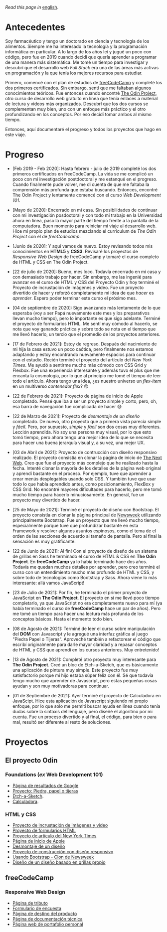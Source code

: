 *Read this page in* [english](https://github.com/maxibide/my-web-development-journey/blob/master/README.md/).

# Antecedentes
Soy farmacéutico y tengo un doctorado en ciencia y tecnología de los alimentos. Siempre me ha interesado la tecnología y la programación informática en particular. A lo largo de los años leí y jugué un poco con código, pero fue en 2019 cuando decidí que quería aprender a programar de una manera más sistemática. Me tomé un tiempo para investigar y descubrí que el desarrollo web *Full Stack* era una de las áreas más activas en programación y la que tenía los mejores recursos para estudiar.

Primero, comencé con el plan de estudios de [freeCodeCamp](www.freecodecamp.org) y completé los dos primeros certificados. Sin embargo, sentí que me faltaban algunos conocimientos teóricos. Fue entonces cuando encontré [The Odin Project](www.theodinproject.com), otro curso de desarrollo web gratuito en línea que tenía enlaces a material de lectura y videos más organizados. Descubrí que los dos cursos se complementan muy bien, uno con un enfoque más práctico y el otro profundizando en los conceptos. Por eso decidí tomar ambos al mismo tiempo.

Entonces, aquí documentaré el progreso y todos los proyectos que hago en este viaje.

# Progreso

* [Feb 2019 - Feb 2020]: Hasta febrero - julio de 2019 completé los dos primeros certificados en freeCodeCamp. La vida se me complicó un poco con mi investigación postdoctoral y me estanqué en el progreso. Cuando finalmente pude volver, me di cuenta de que me faltaba la comprensión más profunda que estaba buscando. Entonces, encontré The Odin Project y lentamente comencé con el curso *Web Development 101*.

* [Mayo de 2020]: Encerrado en mi casa. Sin posibilidades de continuar con mi investigación posdoctoral y con todo mi trabajo en la Universidad ahora en línea, paso la mayor parte del tiempo frente a la pantalla de la computadora. Buen momento para reiniciar mi viaje al desarrollo web. Hice mi propio plan de estudios mezclando el curriculum de *The Odin Project* con el de *freeCodecamp*.

* [Junio ​​de 2020]: Y aquí vamos de nuevo. Estoy revisando todos mis conocimientos en **HTML5** y **CSS3**. Revisaré los proyectos de *Responsive Web Design* de freeCodeCamp y tomaré el curso completo de HTML y CSS en The Odin Project.

* [22 de julio de 2020]: Bueno, mes loco. Todavía encerrado en mi casa y con demasiado trabajo por hacer. Sin embargo, me las ingenié para avanzar en el curso de HTML y CSS del Proyecto Odin y hoy terminé el Proyecto de incrustación de imágenes y video. Fue un proyecto divertido de hacer y reforzó completamente mi idea de que *hacer* es *aprender*. Espero poder terminar este curso el próximo mes.

* [04 de septiembre de 2020]: Sigo avanzando más lentamente de lo que esperaba (voy a ser Papá nuevamente este mes y los preparativos llevan mucho tiempo), pero lo importante es que sigo adelante. Terminé el proyecto de formularios HTML. Me sentí muy cómodo al hacerlo, se nota que voy ganando práctica y sobre todo se nota en el tiempo que me llevó hacerlo, un tercio que el promedio de los proyectos anteriores.

* [17 de Febrero de 2021]: Estoy de regreso. Después del nacimiento de mi hija la casa estuvo un poco caótica, pero finalmente nos estamos adaptando y estoy encontrando nuevamente espacios para continuar con el estudio. Recién terminé el proyecto del artículo del *New York Times*. Me ayudó a sentirme mucho más cómodo con CSS Grid y Flexbox. Fue una experiencia interesante y además tuvo el plus que me encanta la cosmología, por lo que al principio me tomé el tiempo de leer todo el artículo. Ahora tengo una idea, ¿es nuestro universo un *flex-item* en un multiverso *contenedor flex*? :stuck_out_tongue_closed_eyes:

* [22 de Febrero de 2021]: Proyecto de página de inicio de Apple completado. Pensé que iba a ser un proyecto simple y corto, pero, oh, esa barra de navegación fue complicada de hacer :sweat_smile:

* [22 de Marzo de 2021]: Proyecto de *desmontaje de un diseño* completado. De nuevo, otro proyecto que a primera vista parecía simple y *fácil*. Pero, por supuesto, *simple* y *fácil* son dos cosas muy diferentes. Lección aprendida. No soy una persona muy visual, por lo que esto tomó tiempo, pero ahora tengo una mejor idea de lo que se necesita para hacer una buena jerarquía visual y, a su vez, una mejor UX.

* [03 de Abril de 2021]: Proyecto de contrucción con diseño responsivo realizado. El proyecto consistía en clonar la página de inicio de [The Next Web](http://thenextweb.com). Creo que fue el proyecto más complejo que he realizado hasta la fecha. Intenté clonar la mayoría de los detalles de la página web original y aprendí bastante en el proceso. Por ejemplo, tuve que aprender a crear menús desplegables usando solo CSS. Y también tuve que usar todo lo que había aprendido antes, como posicionamiento, FlexBox y CSS Grid. No encontré mayores dificultades para hacerlo, pero me tomó mucho tiempo para hacerlo minuciosamente. En general, fue un proyecto muy divertido de hacer.

* [25 de Mayo de 2021]: Terminé el proyecto de diseño con Bootstrap. El proyecto consistía en clonar la página principal de [Newsweek](http://www.newsweek.com) utilizando principalmente Bootstrap. Fue un proyecto que me llevó mucho tiempo, especialmente porque tuve que profundizar bastante en esta Framework y resolver algunos asuntos espinosos, como el tema de el orden de las secciones de acuerdo al tamaño de pantalla. Pero al final la sensación es muy gratificante.

* [22 de Junio de 2021]: Al fin! Con el proyecto de diseño de un sistema de grillas en Sass he terminado el curso de HTML & CSS en **The Odin Project**. En **freeCodeCamp** ya lo había terminado hace dos años. Todavía me quedan muchos detalles por aprender, pero creo terminé el curso con un entendimiento mucho más profundo de HTML y CSS, y sobre todo de tecnologías como Bootstrap y Sass. Ahora viene lo más interesante: allá vamos JavaScript!

* [23 de Julio de 2021]: Por fin, he terminado el primer proyecto de JavaScript en **The Odin Project**. El proyecto en sí me llevó poco tiempo completarlo, ya que JavaScript no era completamente nuevo para mí (ya había terminado el curso de **freeCodeCamp** hace un par de años). Pero me tomé un tiempo para hacer una lectura más profunda de los conceptos básicos. Hasta el momento todo bien.

* [08 de Agosto de 2021]: Terminé de leer el curso sobre manipulación del **DOM** con Javascript y le agregué una interfaz gráfica al juego "Piedra Papel o Tijeras". Aproveché también a refactorear el código que escribí originalmente para darle mayor claridad y a repasar conceptos de HTML y CSS que aprendí en los cursos anteriores. Muy entretenido!

* [13 de Agosto de 2021]: Completé otro proyecto muy interesante para **The Odin Project**. Creé un bloc de Etch-a-Sketch, que es básicamente una aplicación de pintura muy simple. Este proyecto fue muy satisfactorio porque mi hijo estaba súper feliz con él. Sé que todavía tengo mucho que aprender de Javascript, pero estas pequeñas cosas ayudan y son muy motivadoras para continuar.

* [01 de Septiembre de 2021]: Ayer terminé el proyecto de Calculadora en JavaScipt. Hice esta aplicación de Javascript siguiendo mi propio enfoque, por lo que solo me permití buscar ayuda en línea cuando tenía dudas sobre la sintaxis del lenguaje, pero diseñé el algoritmo por mi cuenta. Fue un proceso divertido y al final, el código, para bien o para mal, resultó ser diferente al resto de soluciones. 

# Proyectos

## El proyecto Odin

### Foundations (*ex* Web Development 101)

* [Página de resultados de Google](https://maxibide.github.io/my-web-development-journey/the-odin-project/web-development-101/google-homepage/)
* [Proyecto: Piedra, papel o tijeras](https://maxibide.github.io/my-web-development-journey/the-odin-project/web-development-101/rock-paper-scissors/)
* [Etch-a-Sketch](https://maxibide.github.io/my-web-development-journey/the-odin-project/web-development-101/etch-a-sketch/).
* [Calculadora](https://maxibide.github.io/my-web-development-journey/the-odin-project/web-development-101/calculator/).

### HTML y CSS

* [Proyecto de incrustación de imágenes y video](https://maxibide.github.io/my-web-development-journey/the-odin-project/html-and-css/embedding-images-and-video/)
* [Proyecto de formularios HTML](https://maxibide.github.io/my-web-development-journey/the-odin-project/html-and-css/html-forms/)
* [Proyecto de artículo del New York Times](https://maxibide.github.io/my-web-development-journey/the-odin-project/html-and-css/nyt-article/index.html)
* [Página de inicio de Apple](https://maxibide.github.io/my-web-development-journey/the-odin-project/html-and-css/apple-homepage/index.html)
* [Desmontaje de un diseño](https://maxibide.github.io/my-web-development-journey/the-odin-project/html-and-css/webpage-heatmap/index.html)
* [Proyecto de construcción con diseño responsivo](https://maxibide.github.io/my-web-development-journey/the-odin-project/html-and-css/responsive-tnw-homepage/index.html)
* [Usando Bootstrap - Clon de Newsweek](https://maxibide.github.io/my-web-development-journey/the-odin-project/html-and-css/bootstrap-newsweek/index.html)
* [Diseño de un diseño basado en grillas propio](https://maxibide.github.io/my-web-development-journey/the-odin-project/html-and-css/grid-framework/index.html)

## freeCodeCamp

### Responsive Web Design

* [Página de tributo](https://maxibide.github.io/my-web-development-journey/free-code-camp/responsive-web-design/tribute-page/)
* [Formulario de encuesta](https://maxibide.github.io/my-web-development-journey/free-code-camp/responsive-web-design/survey-form/)
* [Página de destino del producto](https://maxibide.github.io/my-web-development-journey/free-code-camp/responsive-web-design/product-landing-page/)
* [Página de documentación técnica](https://maxibide.github.io/my-web-development-journey/free-code-camp/responsive-web-design/technical-documentation-page/)
* [Página web de portafolio personal](https://maxibide.github.io/my-web-development-journey/free-code-camp/responsive-web-design/personal-portfolio-webpage/)